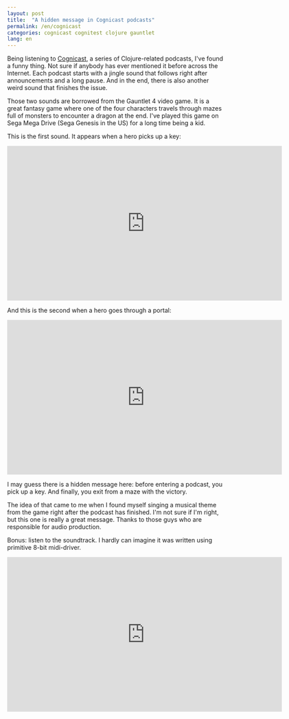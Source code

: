 ```yaml
---
layout: post
title:  "A hidden message in Cognicast podcasts"
permalink: /en/cognicast
categories: cognicast cognitest clojure gauntlet
lang: en
---
```


[cognicast]:http://blog.cognitect.com/cognicast/

Being listening to [Cognicast][cognicast], a series of Clojure-related podcasts,
I've found a funny thing. Not sure if anybody has ever mentioned it before
across the Internet. Each podcast starts with a jingle sound that follows right
after announcements and a long pause. And in the end, there is also another
weird sound that finishes the issue.

Those two sounds are borrowed from the Gauntlet 4 video game. It is a great
fantasy game where one of the four characters travels through mazes full of
monsters to encounter a dragon at the end. I've played this game on Sega Mega
Drive (Sega Genesis in the US) for a long time being a kid.

This is the first sound. It appears when a hero picks up a key:

<iframe width="640" height="360"
src="https://www.youtube.com/embed/fLnkCAFihqA?start=64" frameborder="0"
allow="autoplay; encrypted-media" allowfullscreen></iframe>

And this is the second when a hero goes through a portal:

<iframe width="640" height="360"
src="https://www.youtube.com/embed/fLnkCAFihqA?start=93" frameborder="0"
allow="autoplay; encrypted-media" allowfullscreen></iframe>

I may guess there is a hidden message here: before entering a podcast, you pick
up a key. And finally, you exit from a maze with the victory.

The idea of that came to me when I found myself singing a musical theme from the
game right after the podcast has finished. I'm not sure if I'm right, but this
one is really a great message. Thanks to those guys who are responsible for
audio production.

Bonus: listen to the soundtrack. I hardly can imagine it was written using
primitive 8-bit midi-driver.

<iframe width="640" height="360"
src="https://www.youtube.com/embed/videoseries?list=PL532E466C1847FF92&index=9"
frameborder="0" allow="autoplay; encrypted-media" allowfullscreen></iframe>

